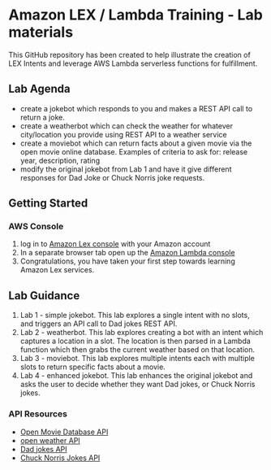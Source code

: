 # Amazon LEX / Lambda Training - Lab materials
This GitHub repository has been created to help illustrate the creation of LEX Intents and leverage AWS Lambda serverless functions for fulfillment.

## Lab Agenda
* create a jokebot which responds to you and makes a REST API call to return a joke.
* create a weatherbot which can check the weather for whatever city/location you provide using REST API to a weather service
* create a moviebot which can return facts about a given movie via the open movie online database.  Examples of criteria to ask for: release year, description, rating
* modify the original jokebot from Lab 1 and have it give different responses for Dad Joke or Chuck Norris joke requests.

## Getting Started
### AWS Console
1. log in to [Amazon Lex console](https://console.aws.amazon.com/lex) with your Amazon account
2. In a separate browser tab open up the [Amazon Lambda console](https://console.aws.amazon.com/lambda)
3. Congratulations, you have taken your first step towards learning Amazon Lex services.

## Lab Guidance
1. Lab 1 - simple jokebot.  This lab explores a single intent with no slots, and triggers an API call to Dad jokes REST API.
2. Lab 2 - weatherbot.  This lab explores creating a bot with an intent which captures a location in a slot.  The location is then parsed in a Lambda function which then grabs the current weather based on that location.
3. Lab 3 - moviebot.  This lab explores multiple intents each with multiple slots to return specific facts about a movie.
4. Lab 4 - enhanced jokebot.  This lab enhances the original jokebot and asks the user to decide whether they want Dad jokes, or Chuck Norris jokes.

### API Resources
* [Open Movie Database API](http://www.omdbapi.com)
* [open weather API](https://openweathermap.org/api)
* [Dad jokes API](https://icanhazdadjoke.com/api)
* [Chuck Norris Jokes API](https://api.chucknorris.io)
